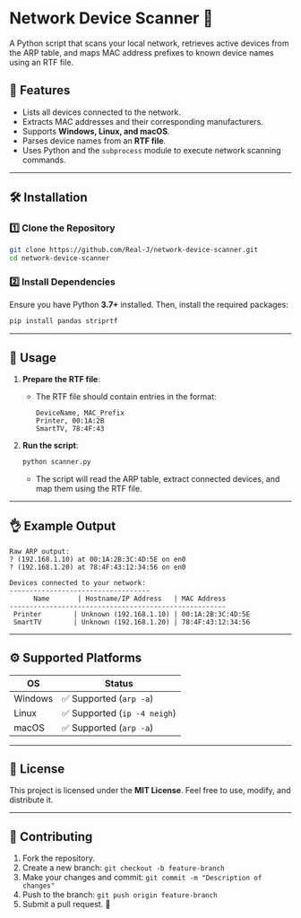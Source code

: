 # Network Device Scanner 🔧

A Python script that scans your local network, retrieves active devices from the ARP table, and maps MAC address prefixes to known device names using an RTF file.

## 🚀 Features
- Lists all devices connected to the network.
- Extracts MAC addresses and their corresponding manufacturers.
- Supports **Windows, Linux, and macOS**.
- Parses device names from an **RTF file**.
- Uses Python and the `subprocess` module to execute network scanning commands.

---

## 🛠 Installation
### **1️⃣ Clone the Repository**
```sh
git clone https://github.com/Real-J/network-device-scanner.git
cd network-device-scanner
```

### **2️⃣ Install Dependencies**
Ensure you have Python **3.7+** installed. Then, install the required packages:
```sh
pip install pandas striprtf
```

---

## 📌 Usage
1. **Prepare the RTF file**:
   - The RTF file should contain entries in the format:
     ```
     DeviceName, MAC_Prefix
     Printer, 00:1A:2B
     SmartTV, 78:4F:43
     ```

2. **Run the script**:
   ```sh
   python scanner.py
   ```
   - The script will read the ARP table, extract connected devices, and map them using the RTF file.

---

## 👌 Example Output
```
Raw ARP output:
? (192.168.1.10) at 00:1A:2B:3C:4D:5E on en0
? (192.168.1.20) at 78:4F:43:12:34:56 on en0

Devices connected to your network:
-----------------------------------
      Name       | Hostname/IP Address   | MAC Address
------------------------------------------------------
 Printer        | Unknown (192.168.1.10) | 00:1A:2B:3C:4D:5E
 SmartTV        | Unknown (192.168.1.20) | 78:4F:43:12:34:56
```

---

## ⚙ Supported Platforms
| OS      | Status |
|---------|--------|
| Windows | ✅ Supported (`arp -a`) |
| Linux   | ✅ Supported (`ip -4 neigh`) |
| macOS   | ✅ Supported (`arp -a`) |

---

## 💜 License
This project is licensed under the **MIT License**. Feel free to use, modify, and distribute it.

---

## 🤝 Contributing
1. Fork the repository.
2. Create a new branch: `git checkout -b feature-branch`
3. Make your changes and commit: `git commit -m "Description of changes"`
4. Push to the branch: `git push origin feature-branch`
5. Submit a pull request. 🚀
